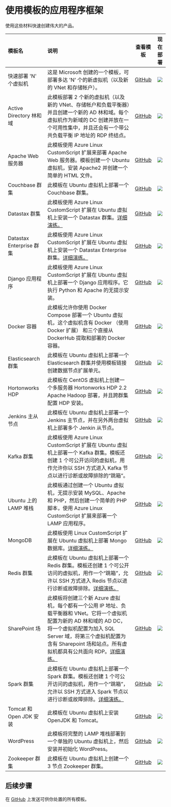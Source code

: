 <properties
   pageTitle="应用程序框架 | Windows Azure"
   description="介绍如何使用模板及 Azure 资源管理器创建常用应用程序框架。示例包括 LAMP 堆栈、SharePoint 和 SQL Server。"
   services="virtual-machines"
   documentationCenter="virtual-machines"
   authors="squillace"
   manager="timlt"
   editor=""
   tags="azure-resource-manager" />

<tags
   ms.service="virtual-machines"
   ms.date="07/02/2015"
   wacn.date="11/12/2015"/>

# 使用模板的应用程序框架

使用这些材料快速创建伟大的产品。

| 模板名 | 说明 | 查看模板 | 现在部署 |
|:---|:---|:---:|:---:|
| 快速部署 'N' 个虚拟机 | 这是 Microsoft 创建的一个模板，可部署多达 'N' 个的新虚拟机（以及新的 VNet 和存储帐户）。 | [GitHub](https://github.com/Azure/azure-quickstart-templates/tree/master/resource-loop-vms-vnet-aset/) | <a href="https://manage.windowsazure.cn/#create/Microsoft.Template/uri/https%3A%2F%2Fraw.githubusercontent.com%2FAzure%2Fazure-quickstart-templates%2Fmaster%2Fresource-loop-vms-vnet-aset%2Fazuredeploy.json" target="_blank"><img src="http://azuredeploy.net/deploybutton.png"/></a> |
| Active Directory 林和域 | 此模板部署 2 个新的虚拟机（以及新的 VNet、存储帐户和负载平衡器）并且创建一个新的 AD 林和域。每个虚拟机作为新域的 DC 创建并放在一个可用性集中，并且还会有一个带公共负载平衡 IP 地址的 RDP 终结点。 | [GitHub](https://github.com/Azure/azure-quickstart-templates/tree/master/active-directory-new-domain-ha-2-dc) | <a href="https://manage.windowsazure.cn/#create/Microsoft.Template/uri/https%3A%2F%2Fraw.githubusercontent.com%2FAzure%2Fazure-quickstart-templates%2Fmaster%2Factive-directory-new-domain-ha-2-dc%2Fazuredeploy.json" target="_blank"><img src="http://azuredeploy.net/deploybutton.png"/></a> |
| Apache Web 服务器 | 此模板使用 Azure Linux CustomScript 扩展来部署 Apache Web 服务器。模板创建一个 Ubuntu 虚拟机，安装 Apache2 并创建一个简单的 HTML 文件。| [GitHub](https://github.com/Azure/azure-quickstart-templates/tree/master/apache2-on-ubuntu-vm) | <a href="https://manage.windowsazure.cn/#create/Microsoft.Template/uri/https%3A%2F%2Fraw.githubusercontent.com%2FAzure%2Fazure-quickstart-templates%2Fmaster%2Fapache2-on-ubuntu-vm%2Fazuredeploy.json" target="_blank"><img src="http://azuredeploy.net/deploybutton.png"/></a>
| Couchbase 群集 | 此模板在 Ubuntu 虚拟机上部署一个 Couchbase 群集。 | [GitHub](https://github.com/Azure/azure-quickstart-templates/tree/master/couchbase-on-ubuntu) | <a href="https://manage.windowsazure.cn/#create/Microsoft.Template/uri/https%3A%2F%2Fraw.githubusercontent.com%2FAzure%2Fazure-quickstart-templates%2Fmaster%2Fcouchbase-on-ubuntu%2Fazuredeploy.json" target="_blank"><img src="http://azuredeploy.net/deploybutton.png"/></a> |
| Datastax 群集 | 此模板使用 Azure Linux CustomScript 扩展在 Ubuntu 虚拟机上安装一个 Datastax 群集。[详细演练。](/documentation/articles/virtual-machines-datastax-template)| [GitHub](https://github.com/Azure/azure-quickstart-templates/tree/master/datastax-on-ubuntu) | <a href="https://manage.windowsazure.cn/#create/Microsoft.Template/uri/https%3A%2F%2Fraw.githubusercontent.com%2FAzure%2Fazure-quickstart-templates%2Fmaster%2Fdatastax-on-ubuntu%2Fazuredeploy.json" target="_blank"><img src="http://azuredeploy.net/deploybutton.png"/></a> |
| Datastax Enterprise 群集 | 此模板使用 Azure Linux CustomScript 扩展在 Ubuntu 虚拟机上安装一个 Datastax Enterprise 群集。[详细演练。](/documentation/articles/virtual-machines-datastax-enterprise-template)| [GitHub](https://github.com/Azure/azure-quickstart-templates/tree/master/datastax-enterprise) | <a href="https://manage.windowsazure.cn/#create/Microsoft.Template/uri/https%3A%2F%2Fraw.githubusercontent.com%2FAzure%2Fazure-quickstart-templates%2Fmaster%2Fdatastax-enterprise%2Fazuredeploy.json" target="_blank"><img src="http://azuredeploy.net/deploybutton.png"/></a> |
| Django 应用程序 | 此模板使用 Azure Linux CustomScript 扩展在 Ubuntu 虚拟机上部署一个 Django 应用程序。它执行 Python 和 Apache 的无提示安装。 | [GitHub](https://github.com/Azure/azure-quickstart-templates/tree/master/django-app) | <a href="https://manage.windowsazure.cn/#create/Microsoft.Template/uri/https%3A%2F%2Fraw.githubusercontent.com%2FAzure%2Fazure-quickstart-templates%2Fmaster%2Fdjango-app%2Fazuredeploy.json" target="_blank"><img src="http://azuredeploy.net/deploybutton.png"/></a> |
| Docker 容器 | 此模板允许你使用 Docker Compose 部署一个 Ubuntu 虚拟机，这个虚拟机含有 Docker （使用 Docker 扩展） 和三个直接从 DockerHub 提取和部署的 Docker 容器。 | [GitHub](https://github.com/Azure/azure-quickstart-templates/tree/master/docker-simple-on-ubuntu) | <a href="https://manage.windowsazure.cn/#create/Microsoft.Template/uri/https%3A%2F%2Fraw.githubusercontent.com%2FAzure%2Fazure-quickstart-templates%2Fmaster%2Fdocker-simple-on-ubuntu%2Fazuredeploy.json" target="_blank"><img src="http://azuredeploy.net/deploybutton.png"/></a> |
| Elasticsearch 群集 | 此模板在 Ubuntu 虚拟机上部署一个 Elasticsearch 群集并使用模板链接创建数据节点扩展单元。 | [GitHub](https://github.com/Azure/azure-quickstart-templates/tree/master/elasticsearch) | <a href="https://manage.windowsazure.cn/#create/Microsoft.Template/uri/https%3A%2F%2Fraw.githubusercontent.com%2FAzure%2Fazure-quickstart-templates%2Fmaster%2Felasticsearch%2Fazuredeploy.json" target="_blank"><img src="http://azuredeploy.net/deploybutton.png"/></a> |
| Hortonworks HDP | 此模板在 CentOS 虚拟机上创建一个多服务器 Hortonworks HDP 2.2 Apache Hadoop 部署，并且跨群集配置 HDP 安装。| [GitHub](https://github.com/Azure/azure-quickstart-templates/tree/master/hortonworks-on-centos) | <a href="https://manage.windowsazure.cn/#create/Microsoft.Template/uri/https%3A%2F%2Fraw.githubusercontent.com%2FAzure%2Fazure-quickstart-templates%2Fmaster%2Fhortonworks-on-centos%2Fazuredeploy.json" target="_blank"><img src="http://azuredeploy.net/deploybutton.png"/></a>|
| Jenkins 主从节点 | 此模板在 Ubuntu 虚拟机上部署一个 Jenkins 主节点，并在另外两台虚拟机上部署多个 Jenkin 从节点。 | [GitHub](https://github.com/Azure/azure-quickstart-templates/tree/master/jenkins-on-ubuntu) | <a href="https://manage.windowsazure.cn/#create/Microsoft.Template/uri/https%3A%2F%2Fraw.githubusercontent.com%2FAzure%2Fazure-quickstart-templates%2Fmaster%2Fjenkins-on-ubuntu%2Fazuredeploy.json" target="_blank"><img src="http://azuredeploy.net/deploybutton.png"/></a> |
| Kafka 群集 | 此模板使用 Azure Linux CustomScript 扩展在 Ubuntu 虚拟机上部署一个 Kafka 群集。模板还创建 1 个可公开访问的虚拟机，用作允许你以 SSH 方式进入 Kafka 节点以进行诊断或故障排除的“跳箱”。| [GitHub](https://github.com/Azure/azure-quickstart-templates/tree/master/kafka-on-ubuntu) | <a href="https://manage.windowsazure.cn/#create/Microsoft.Template/uri/https%3A%2F%2Fraw.githubusercontent.com%2FAzure%2Fazure-quickstart-templates%2Fmaster%kafka-on-ubuntu%2Fazuredeploy.json" target="_blank"><img src="http://azuredeploy.net/deploybutton.png"/></a> |
| Ubuntu 上的 LAMP 堆栈 | 此模板通过创建一个 Ubuntu 虚拟机，无提示安装 MySQL、Apache 和 PHP，然后创建一个简单的 PHP 脚本，使用 Azure Linux CustomScript 扩展来部署一个 LAMP 应用程序。 | [GitHub](https://github.com/Azure/azure-quickstart-templates/tree/master/lamp-app) | <a href="https://manage.windowsazure.cn/#create/Microsoft.Template/uri/https%3A%2F%2Fraw.githubusercontent.com%2FAzure%2Fazure-quickstart-templates%2Fmaster%2Flamp-app%2Fazuredeploy.json" target="_blank"><img src="http://azuredeploy.net/deploybutton.png"/></a> |
| MongoDB | 此模板使用 Linux CustomScript 扩展在 Ubuntu 虚拟机上部署 Mongo 数据库。[详细演练。](/documentation/articles/virtual-machines-mongodb-template)| [GitHub](https://github.com/Azure/azure-quickstart-templates/tree/master/mongodb-on-ubuntu) | <a href="https://manage.windowsazure.cn/#create/Microsoft.Template/uri/https%3A%2F%2Fraw.githubusercontent.com%2FAzure%2Fazure-quickstart-templates%2Fmaster%2Fmongodb-on-ubuntu%2Fazuredeploy.json" target="_blank"><img src="http://azuredeploy.net/deploybutton.png"/></a> |
| Redis 群集 | 此模板在 Ubuntu 虚拟机上部署一个 Redis 群集。模板还创建 1 个可公开访问的虚拟机，用作一个“跳箱”，允许以 SSH 方式进入 Redis 节点以进行诊断或故障排除。[详细演练。](/documentation/articles/virtual-machines-redis-template)| [GitHub](https://github.com/Azure/azure-quickstart-templates/tree/master/redis-high-availability) | <a href="https://manage.windowsazure.cn/#create/Microsoft.Template/uri/https%3A%2F%2Fraw.githubusercontent.com%2FAzure%2Fazure-quickstart-templates%2Fmaster%2Fredis-high-availability%2Fazuredeploy.json" target="_blank"><img src="http://azuredeploy.net/deploybutton.png"/></a> |
| SharePoint 场 | 此模板将创建三个新 Azure 虚拟机，每个都有一个公用 IP 地址、负载平衡器和 VNet。它将一个虚拟机配置为新的 AD 林和域的 AD DC，将一个虚拟机配置为加入 SQL Server 域，将第三个虚拟机配置为含有 Sharepoint 场和站点。所有虚拟机都具有公共面向 RDP。[详细演练。](/documentation/articles/virtual-machines-rmtemplate-sharepoint-walkthrough) | [GitHub](https://github.com/Azure/azure-quickstart-templates/tree/master/sharepoint-three-vm) | <a href="https://manage.windowsazure.cn/#create/Microsoft.Template/uri/https%3A%2F%2Fraw.githubusercontent.com%2FAzure%2Fazure-quickstart-templates%2Fmaster%2Fsharepoint-three-vm%2Fazuredeploy.json" target="_blank"><img src="http://azuredeploy.net/deploybutton.png"/></a> |
| Spark 群集 | 此模板在 Ubuntu 虚拟机上部署一个 Spark 群集。模板还创建 1 个可公开访问的虚拟机，用作一个“跳箱”，允许以 SSH 方式进入 Spark 节点以进行诊断或故障排除。[详细演练。](/documentation/articles/virtual-machines-spark-template)| [GitHub](https://github.com/Azure/azure-quickstart-templates/tree/master/spark-ubuntu-multidisks) | <a href="https://manage.windowsazure.cn/#create/Microsoft.Template/uri/https%3A%2F%2Fraw.githubusercontent.com%2FAzure%2Fazure-quickstart-templates%2Fmaster%2Fspark-ubuntu-multidisks%2Fazuredeploy.json" target="_blank"><img src="http://azuredeploy.net/deploybutton.png"/></a> |
| Tomcat 和 Open JDK 安装 | 此模板在 Ubuntu 虚拟机上安装 OpenJDK 和 Tomcat。 | [GitHub](https://github.com/Azure/azure-quickstart-templates/tree/master/openjdk-tomcat-ubuntu-vm) | <a href="https://manage.windowsazure.cn/#create/Microsoft.Template/uri/https%3A%2F%2Fraw.githubusercontent.com%2FAzure%2Fazure-quickstart-templates%2Fmaster%2Fopenjdk-tomcat-ubuntu-vm%2Fazuredeploy.json" target="_blank"><img src="http://azuredeploy.net/deploybutton.png"/></a> |
| WordPress | 此模板将完整的 LAMP 堆栈部署到一个单独的 Ubuntu 虚拟机上，然后安装并初始化 WordPress。 | [GitHub](https://github.com/Azure/azure-quickstart-templates/tree/master/wordpress-single-vm-ubuntu) | <a href="https://manage.windowsazure.cn/#create/Microsoft.Template/uri/https%3A%2F%2Fraw.githubusercontent.com%2FAzure%2Fazure-quickstart-templates%2Fmaster%2Fwordpress-single-vm-ubuntu%2Fazuredeploy.json" target="_blank"><img src="http://azuredeploy.net/deploybutton.png"/></a> |
| Zookeeper 群集 | 此模板在 Ubuntu 虚拟机上创建一个 3 节点 Zookeeper 群集。 | [GitHub](https://github.com/Azure/azure-quickstart-templates/tree/master/zookeeper-cluster-ubuntu-vm) | <a href="https://manage.windowsazure.cn/#create/Microsoft.Template/uri/https%3A%2F%2Fraw.githubusercontent.com%2FAzure%2Fazure-quickstart-templates%2Fmaster%2Fzookeeper-cluster-ubuntu-vm%2Fazuredeploy.json" target="_blank"><img src="http://azuredeploy.net/deploybutton.png"/></a> |

## 后续步骤

在 [GitHub](https://github.com/Azure/azure-quickstart-templates) 上发送可供你处置的所有模板。

<!--在[此处](/documentation/articles/resource-group-template-deploy)了解有关 Azure 资源管理的详细信息。-->
 

<!---HONumber=79-->